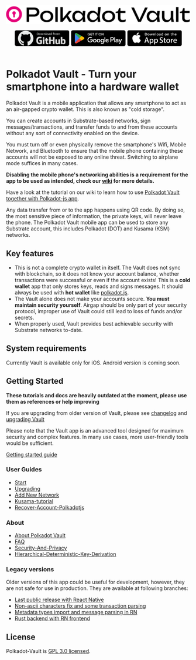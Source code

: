 ![Polkadot Vault](./tutorials/images/logo-parity-signer.svg)

<div align="center">
    <a href="https://github.com/paritytech/parity-signer/releases"><img src="./res/github-badge.png" width="150"></a> <a href="https://play.google.com/store/apps/details?id=io.parity.signer"><img src="./res/google-play-badge.png" width="150"></a> <a href="https://itunes.apple.com/us/app/parity-signer/id1218174838"><img src="./res/app-store-badge.png" width="150"></a><br><br>
</div>

# Polkadot Vault - Turn your smartphone into a hardware wallet

Polkadot Vault is a mobile application that allows any smartphone to act as an air-gapped crypto wallet. This is also known as "cold storage".

You can create accounts in Substrate-based networks, sign messages/transactions, and transfer funds to and from these accounts without any sort of connectivity enabled on the device.

You must turn off or even physically remove the smartphone's Wifi, Mobile Network, and Bluetooth to ensure that the mobile phone containing these accounts will not be exposed to any online threat. Switching to airplane mode suffices in many cases.

**Disabling the mobile phone's networking abilities is a requirement for the app to be used as intended, check our [wiki](./about/Security-And-Privacy.md) for more details.**

Have a look at the tutorial on our wiki to learn how to use [Polkadot Vault together with Polkadot-js app](./tutorials/Kusama-tutorial.md).

Any data transfer from or to the app happens using QR code. By doing so, the most sensitive piece of information, the private keys, will never leave the phone. The Polkadot Vault mobile app can be used to store any Substrate account, this includes Polkadot (DOT) and Kusama (KSM) networks.

## Key features

- This is not a complete crypto wallet in itself. The Vault does not sync with blockchain, so it does not know your account balance, whether transactions were successful or even if the account exists! This is a **cold wallet** app that only stores keys, reads and signs messages. It should always be used with **hot wallet** like [polkadot.js](https://polkadot.js.org/apps).
- The Vault alone does not make your accounts secure. **You must maintain security yourself**. Airgap should be only part of your security protocol, improper use of Vault could still lead to loss of funds and/or secrets.
- When properly used, Vault provides best achievable security with Substrate networks to-date.

## System requirements

Currently Vault is available only for iOS. Android version is coming soon.

## Getting Started

**These tutorials and docs are heavily outdated at the moment, please use them as references or help improving**

If you are upgrading from older version of Vault, please see [changelog](./about/Changelog.md) and [upgrading Vault](./tutorials/Upgrading.md)

Please note that the Vault app is an advanced tool designed for maximum security and complex features. In many use cases, more user-friendly tools would be sufficient.

[Getting started guide](./tutorials/Start.md)

### User Guides

- [Start](./tutorials/Start.md)
- [Upgrading](./tutorials/Upgrading.md)
- [Add New Network](./tutorials/Add-New-Network.md)
- [Kusama-tutorial](./tutorials/Kusama-tutorial.md)
- [Recover-Account-Polkadotjs](./tutorials/Recover-Account-Polkadotjs.md)

### About

- [About Polkadot Vault](./README.md)
- [FAQ](./about/FAQ.md)
- [Security-And-Privacy](./about/Security-And-Privacy.md)
- [Hierarchical-Deterministic-Key-Derivation](./tutorials/Hierarchical-Deterministic-Key-Derivation.md)

### Legacy versions

Older versions of this app could be useful for development, however, they are not safe for use in production. They are available at following branches:

- [Last public release with React Native](https://github.com/paritytech/parity-signer/tree/legacy-4.5.3)
- [Non-ascii characters fix and some transaction parsing](https://github.com/paritytech/parity-signer/tree/legacy-4.6.2)
- [Metadata types import and message parsing in RN](https://github.com/paritytech/parity-signer/tree/legacy-metadataRN)
- [Rust backend with RN frontend](https://github.com/paritytech/parity-signer/tree/legacy-rust)

## License

Polkadot-Vault is [GPL 3.0 licensed](LICENSE).
